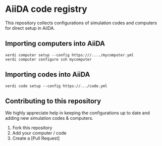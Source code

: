 # AiiDA code registry

This repository collects configurations of simulation codes and computers for direct setup in AiiDA.

## Importing computers into AiiDA

```
verdi computer setup --config https:///..../mycomputer.yml
verdi computer configure ssh mycomputer
```

## Importing codes into AiiDA
```
verdi code setup --config https://.../code.yml
```

## Contributing to this repository

We highly appreciate help in keeping the configurations up to date and adding new simulation codes & computers.

 1. Fork this repository
 2. Add your computer / code
 3. Create a [Pull Request]
